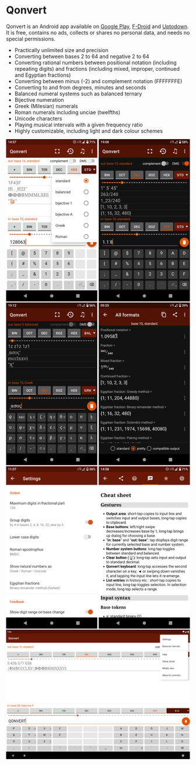 # Qonvert
Qonvert is an Android app available on [Google Play](https://play.google.com/store/apps/details?id=org.tessoft.qonvert), [F-Droid](https://f-droid.org/packages/org.tessoft.qonvert/) and [Uptodown](https://qonvert.en.uptodown.com/android). It is free, contains no ads, collects or shares no personal data, and needs no special permissions.

* Practically unlimited size and precision
* Converting between bases 2 to 64 and negative 2 to 64
* Converting rational numbers between positional notation (including repeating digits) and fractions (including mixed, improper, continued and Egyptian fractions)
* Converting between minus (-2) and complement notation (FFFFFFFE)
* Converting to and from degrees, minutes and seconds
* Balanced numeral systems such as balanced ternary
* Bijective numeration
* Greek (Milesian) numerals
* Roman numerals including unciae (twelfths)
* Unicode characters
* Playing musical intervals with a given frequency ratio
* Highly customizable, including light and dark colour schemes

<img src="screenshots/integer.png" width="250px" alt="Converting an integer number"> <img src="screenshots/rational.png" width="250px" alt="Converting a rational number"> <img src="screenshots/greek.png" width="250px" alt="Converting a Greek numeral"> <img src="screenshots/allformats.png" width="250px" alt="Display all formats"> <img src="screenshots/settings.png" width="250px" alt="App settings"> <img src="screenshots/cheatsheet.png" width="250px" alt="Cheat sheet"> <img src="screenshots/tablet.png" width="633px" alt="Tablet">
